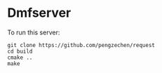 # Dmfserver

To run this server:

```
git clone https://github.com/pengzechen/request
cd build
cmake ..
make
```
